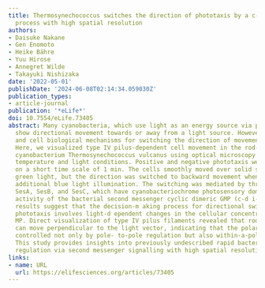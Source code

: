 ```yaml
---
title: Thermosynechococcus switches the direction of phototaxis by a c-di-GMP-dependent
  process with high spatial resolution
authors:
- Daisuke Nakane
- Gen Enomoto
- Heike Bähre
- Yuu Hirose
- Annegret Wilde
- Takayuki Nishizaka
date: '2022-05-01'
publishDate: '2024-06-08T02:14:34.059030Z'
publication_types:
- article-journal
publication: '*eLife*'
doi: 10.7554/eLife.73405
abstract: Many cyanobacteria, which use light as an energy source via photosynthesis,
  show directional movement towards or away from a light source. However, the molecular
  and cell biological mechanisms for switching the direction of movement remain unclear.
  Here, we visualized type IV pilus-­dependent cell movement in the rod-s­ haped thermophilic
  cyanobacterium Thermosynechococcus vulcanus using optical microscopy at physiological
  temperature and light conditions. Positive and negative phototaxis were controlled
  on a short time scale of 1 min. The cells smoothly moved over solid surfaces towards
  green light, but the direction was switched to backward movement when we applied
  additional blue light illumination. The switching was mediated by three photoreceptors,
  SesA, SesB, and SesC, which have cyanobacteriochrome photosensory domains and synthesis/degradation
  activity of the bacterial second messenger cyclic dimeric GMP (c-d­ i-­GMP). Our
  results suggest that the decision-m­ aking process for directional switching in
  phototaxis involves light-d­ ependent changes in the cellular concentration of c-­di-G­
  MP. Direct visualization of type IV pilus filaments revealed that rod-s­ haped cells
  can move perpendicular to the light vector, indicating that the polarity can be
  controlled not only by pole-­ to-­pole regulation but also within-­a-­pole regulation.
  This study provides insights into previously undescribed rapid bacterial polarity
  regulation via second messenger signalling with high spatial resolution.
links:
- name: URL
  url: https://elifesciences.org/articles/73405
---
```

